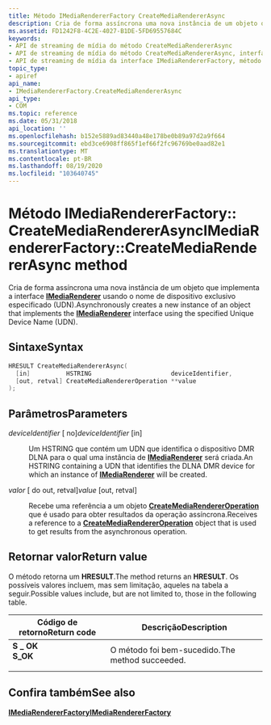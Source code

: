 ```yaml
---
title: Método IMediaRendererFactory CreateMediaRendererAsync
description: Cria de forma assíncrona uma nova instância de um objeto que implementa a interface IMediaRenderer usando o nome de dispositivo exclusivo especificado (UDN).
ms.assetid: FD1242F8-4C2E-4027-B1DE-5FD69557684C
keywords:
- API de streaming de mídia do método CreateMediaRendererAsync
- API de streaming de mídia do método CreateMediaRendererAsync, interface IMediaRendererFactory
- API de streaming de mídia da interface IMediaRendererFactory, método CreateMediaRendererAsync
topic_type:
- apiref
api_name:
- IMediaRendererFactory.CreateMediaRendererAsync
api_type:
- COM
ms.topic: reference
ms.date: 05/31/2018
api_location: ''
ms.openlocfilehash: b152e5889ad83440a48e178be0b89a97d2a9f664
ms.sourcegitcommit: ebd3ce6908ff865f1ef66f2fc96769be0aad82e1
ms.translationtype: MT
ms.contentlocale: pt-BR
ms.lasthandoff: 08/19/2020
ms.locfileid: "103640745"
---
```

# <a name="imediarendererfactorycreatemediarendererasync-method"></a><span data-ttu-id="0089a-106">Método IMediaRendererFactory:: CreateMediaRendererAsync</span><span class="sxs-lookup"><span data-stu-id="0089a-106">IMediaRendererFactory::CreateMediaRendererAsync method</span></span>

<span data-ttu-id="0089a-107">Cria de forma assíncrona uma nova instância de um objeto que implementa a interface [**IMediaRenderer**](imediarenderer.md) usando o nome de dispositivo exclusivo especificado (UDN).</span><span class="sxs-lookup"><span data-stu-id="0089a-107">Asynchronously creates a new instance of an object that implements the [**IMediaRenderer**](imediarenderer.md) interface using the specified Unique Device Name (UDN).</span></span>

## <a name="syntax"></a><span data-ttu-id="0089a-108">Sintaxe</span><span class="sxs-lookup"><span data-stu-id="0089a-108">Syntax</span></span>


```C++
HRESULT CreateMediaRendererAsync(
  [in]          HSTRING                      deviceIdentifier,
  [out, retval] CreateMediaRendererOperation **value
);
```



## <a name="parameters"></a><span data-ttu-id="0089a-109">Parâmetros</span><span class="sxs-lookup"><span data-stu-id="0089a-109">Parameters</span></span>

<dl> <dt>

<span data-ttu-id="0089a-110">*deviceIdentifier* \[ no\]</span><span class="sxs-lookup"><span data-stu-id="0089a-110">*deviceIdentifier* \[in\]</span></span>
</dt> <dd>

<span data-ttu-id="0089a-111">Um HSTRING que contém um UDN que identifica o dispositivo DMR DLNA para o qual uma instância de [**IMediaRenderer**](imediarenderer.md) será criada.</span><span class="sxs-lookup"><span data-stu-id="0089a-111">An HSTRING containing a UDN that identifies the DLNA DMR device for which an instance of [**IMediaRenderer**](imediarenderer.md) will be created.</span></span>

</dd> <dt>

<span data-ttu-id="0089a-112">*valor* \[ do out, retval\]</span><span class="sxs-lookup"><span data-stu-id="0089a-112">*value* \[out, retval\]</span></span>
</dt> <dd>

<span data-ttu-id="0089a-113">Recebe uma referência a um objeto [**CreateMediaRendererOperation**](createmediarendereroperation.md) que é usado para obter resultados da operação assíncrona.</span><span class="sxs-lookup"><span data-stu-id="0089a-113">Receives a reference to a [**CreateMediaRendererOperation**](createmediarendereroperation.md) object that is used to get results from the asynchronous operation.</span></span>

</dd> </dl>

## <a name="return-value"></a><span data-ttu-id="0089a-114">Retornar valor</span><span class="sxs-lookup"><span data-stu-id="0089a-114">Return value</span></span>

<span data-ttu-id="0089a-115">O método retorna um **HRESULT**.</span><span class="sxs-lookup"><span data-stu-id="0089a-115">The method returns an **HRESULT**.</span></span> <span data-ttu-id="0089a-116">Os possíveis valores incluem, mas sem limitação, aqueles na tabela a seguir.</span><span class="sxs-lookup"><span data-stu-id="0089a-116">Possible values include, but are not limited to, those in the following table.</span></span>



| <span data-ttu-id="0089a-117">Código de retorno</span><span class="sxs-lookup"><span data-stu-id="0089a-117">Return code</span></span>                                                                          | <span data-ttu-id="0089a-118">Descrição</span><span class="sxs-lookup"><span data-stu-id="0089a-118">Description</span></span>                      |
|--------------------------------------------------------------------------------------|----------------------------------|
| <dl> <span data-ttu-id="0089a-119"><dt>**S \_ OK**</dt></span><span class="sxs-lookup"><span data-stu-id="0089a-119"><dt>**S\_OK**</dt></span></span> </dl> | <span data-ttu-id="0089a-120">O método foi bem-sucedido.</span><span class="sxs-lookup"><span data-stu-id="0089a-120">The method succeeded.</span></span><br/> |



 

## <a name="see-also"></a><span data-ttu-id="0089a-121">Confira também</span><span class="sxs-lookup"><span data-stu-id="0089a-121">See also</span></span>

<dl> <dt>

[<span data-ttu-id="0089a-122">**IMediaRendererFactory**</span><span class="sxs-lookup"><span data-stu-id="0089a-122">**IMediaRendererFactory**</span></span>](/previous-versions/windows/desktop/api/windows.media.streaming/nn-windows-media-streaming-imediarendererfactory)
</dt> </dl>

 

